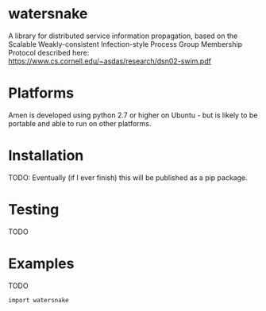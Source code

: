 
# watersnake

A library for distributed service information propagation, based on the Scalable Weakly-consistent Infection-style Process Group Membership Protocol  described here: https://www.cs.cornell.edu/~asdas/research/dsn02-swim.pdf

# Platforms

Amen is developed using python 2.7 or higher on Ubuntu - but is likely to be portable and able to run on other platforms.


# Installation

TODO: Eventually (if I ever finish) this will be published as a pip package.


# Testing

TODO


# Examples

TODO

```
import watersnake


```